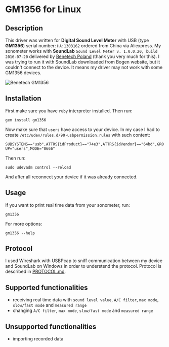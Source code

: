 # GM1356 for Linux

## Description
This driver was written for **Digital Sound Level Meter** with USB (type **GM1356**) serial number: `HA:1303162` ordered from China via Aliexpress. My sonometer works with **SoundLab** `Sound Level Meter v. 1.0.0.20, build 2016-07-20` delivered by [Benetech Poland](https://benetech-poland.pl/) (thank you very much for this). I was trying to run it with SoundLab downloaded from Bogen website, but it couldn't connect to the device. It means my driver may not work with some GM1356 devices.

![Benetech GM1356](https://benetech-poland.pl/844-large_default/sonometr-benetech-gm1356-decybelomierz-z-interfejsem-usb.jpg)

## Installation
First make sure you have `ruby` interpreter installed. Then run:

```gem install gm1356```

Now make sure that `users` have access to your device. In my case I had to create `/etc/udev/rules.d/90-usbpermission.rules` with such content:

```SUBSYSTEMS=="usb",ATTRS{idProduct}=="74e3",ATTRS{idVendor}=="64bd",GROUP="users",MODE="0666"```

Then run:

```sudo udevadm control --reload```

And after all reconnect your device if it was already connected.

## Usage
If you want to print real time data from your sonometer, run:

```gm1356```

For more options:

```gm1356 --help```

## Protocol
I used Wireshark with USBPcap to sniff communication between my device and SoundLab on Windows in order to understend the protocol. Protocol is described in [PROTOCOL.md](PROTOCOL.md).

## Supported functionalities
* receiving real time data with `sound level value`, `A/C filter`, `max mode`, `slow/fast mode` and `measured range`
* changing `A/C filter`, `max mode`, `slow/fast mode` and `measured range`

## Unsupported functionalities
* importing recorded data
